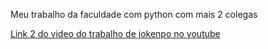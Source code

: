 Meu trabalho da faculdade com python com mais 2 colegas

[Link 2 do video do trabalho de jokenpo no youtube](https://youtu.be/svjXLknS8fs)

